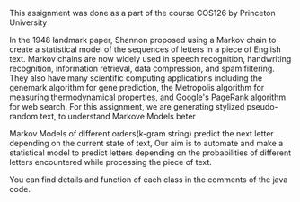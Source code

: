 This assignment was done as a part of the course COS126 by Princeton University

In the 1948 landmark paper, Shannon proposed using a Markov chain to create a statistical model of the sequences of letters in a piece of English text. Markov chains are now widely used in speech recognition, handwriting recognition, information retrieval, data compression, and spam filtering. They also have many scientific computing applications including the genemark algorithm for gene prediction, the Metropolis algorithm for measuring thermodynamical properties, and Google's PageRank algorithm for web search. For this assignment, we are generating stylized pseudo-random text, to understand Markove Models beter

Markov Models of different orders(k-gram string) predict the next letter depending on the current state of text, Our aim is to automate and make a statistical model to predict letters depending on the probabilities of different letters encountered while processing the piece of text.

You can find details and function of each class in the comments of the java code.
